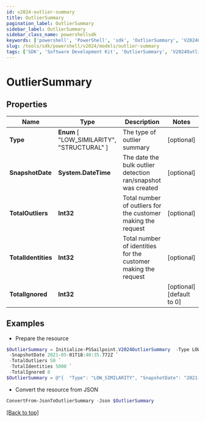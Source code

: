 ```yaml
---
id: v2024-outlier-summary
title: OutlierSummary
pagination_label: OutlierSummary
sidebar_label: OutlierSummary
sidebar_class_name: powershellsdk
keywords: ['powershell', 'PowerShell', 'sdk', 'OutlierSummary', 'V2024OutlierSummary'] 
slug: /tools/sdk/powershell/v2024/models/outlier-summary
tags: ['SDK', 'Software Development Kit', 'OutlierSummary', 'V2024OutlierSummary']
---
```



# OutlierSummary

## Properties

Name | Type | Description | Notes
------------ | ------------- | ------------- | -------------
**Type** |  **Enum** [  "LOW_SIMILARITY",    "STRUCTURAL" ] | The type of outlier summary | [optional] 
**SnapshotDate** | **System.DateTime** | The date the bulk outlier detection ran/snapshot was created | [optional] 
**TotalOutliers** | **Int32** | Total number of outliers for the customer making the request | [optional] 
**TotalIdentities** | **Int32** | Total number of identities for the customer making the request | [optional] 
**TotalIgnored** | **Int32** |  | [optional] [default to 0]

## Examples

- Prepare the resource
```powershell
$OutlierSummary = Initialize-PSSailpoint.V2024OutlierSummary  -Type LOW_SIMILARITY `
 -SnapshotDate 2021-05-01T18:40:35.772Z `
 -TotalOutliers 50 `
 -TotalIdentities 5000 `
 -TotalIgnored 0
$OutlierSummary = @"{  "Type": "LOW_SIMILARITY", "SnapshotDate": "2021-05-01T18:40:35.772Z", "TotalOutliers": "50", "TotalIdentities": "5000", "TotalIgnored": "0" }"@
```

- Convert the resource from JSON
```powershell
ConvertFrom-JsonToOutlierSummary -Json $OutlierSummary
```


[[Back to top]](#) 

